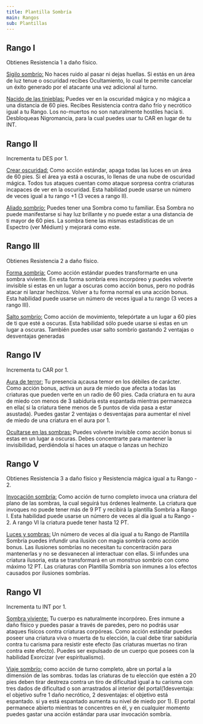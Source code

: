 ```yaml
---
title: Plantilla Sombría
main: Rangos
sub: Plantillas
---
```


## Rango I

Obtienes Resistencia 1 a daño físico.

<u>Sigilo sombrío:</u> No haces ruido al pasar ni dejas huellas. Si estás en un área de luz tenue o oscuridad recibes Ocultamiento, lo cual te permite cancelar un éxito generado por el atacante una vez adicional al turno. 

<u>Nacido de las tinieblas:</u> Puedes ver en la oscuridad mágica y no mágica a una distancia de 60 pies. Recibes Resistencia contra daño frío y necrótico igual a tu Rango. Los no-muertos no son naturalmente hostiles hacia ti. Desbloqueas Nigromancia, para la cual puedes usar tu CAR en lugar de tu INT.

## Rango II

 Incrementa tu DES por 1.

<u>Crear oscuridad:</u> Como acción estándar, apaga todas las luces en un área de 60 pies. Si el área ya está a oscuras, lo llenas de una nube de oscuridad mágica. Todos tus ataques cuentan como ataque sorpresa contra criaturas incapaces de ver en la oscuridad. Esta habilidad puede usarse un número de veces igual a tu rango +1 (3 veces a rango II).

<u>Aliado sombrío:</u> Puedes tener una Sombra como tu familiar. Esa Sombra no puede manifestarse si hay luz brillante y no puede estar a una distancia de ti mayor de 60 pies. La sombra tiene las mismas estadísticas de un Espectro (ver Médium) y mejorará como este.

## Rango III

Obtienes Resistencia 2 a daño físico. 

<u>Forma sombría:</u> Como acción estándar puedes transformarte en una sombra viviente. En esta forma sombría eres incorpóreo y puedes volverte invisible si estas en un lugar a oscuras como acción bonus, pero no podrás atacar ni lanzar hechizos. Volver a tu forma normal es una acción bonus. Esta habilidad puede usarse un número de veces igual a tu rango (3 veces a rango III). 

<u>Salto sombrío:</u> Como acción de movimiento, telepórtate a un lugar a 60 pies de ti que esté a oscuras. Esta habilidad sólo puede usarse si estas en un lugar a oscuras. También puedes usar salto sombrío gastando 2 ventajas o desventajas generadas

## Rango IV

Incrementa tu CAR por 1.

<u>Aura de terror:</u> Tu presencia a¡causa temor en los débiles de carácter. Como acción bonus, activa un aura de miedo que afecta a todas las criaturas que pueden verte en un radio de 60 pies. Cada criatura en tu aura de miedo con menos de 3 sabiduría esta espantada mientras permanezca en ella( si la criatura tiene menos de 5 puntos de vida pasa a estar asustada). Puedes gastar 2 ventajas o desventajas para aumentar el nivel de miedo de una criatura en el aura por 1.

<u>Ocultarse en las sombras:</u> Puedes volverte invisible como acción bonus si estas en un lugar a oscuras. Debes concentrarte para mantener la invisibilidad, perdiéndola si haces un ataque o lanzas un hechizo

## Rango V

Obtienes Resistencia 3 a daño físico y Resistencia mágica igual a tu Rango - 2. 

<u>Invocación sombría:</u> Como acción de turno completo invoca una criatura del plano de las sombras, la cual seguirá tus órdenes lealmente. La criatura que invoques no puede tener más de 9 PT y recibirá la plantilla Sombría a Rango I. Esta habilidad puede usarse un número de veces al día igual a tu Rango - 2. A rango VI la criatura puede tener hasta 12 PT.

<u>Luces y sombras:</u> Un número de veces al día igual a tu Rango de Plantilla Sombría puedes infundir una ilusión con magia sombría como acción bonus. Las ilusiones sombrías no necesitan tu concentración para mantenerlas y no se desvanecen al interactuar con ellas. Si infundes una criatura ilusoria, esta se transformará en un monstruo sombrío con como máximo 12 PT. Las criaturas con Plantilla Sombría son inmunes a los efectos causados por ilusiones sombrías. 

## Rango VI

Incrementa tu INT por 1.

<u>Sombra viviente:</u> Tu cuerpo es naturalmente incorpóreo. Eres inmune a daño físico y puedes pasar a través de paredes, pero no podrás usar ataques físicos contra criaturas corpóreas. Como acción estándar puedes poseer una criatura viva o muerta de tu elección, la cual debe tirar sabiduría contra tu carisma para resistir este efecto (las criaturas muertas no tiran contra este efecto). Puedes ser expulsado de un cuerpo que posees con la habilidad Exorcizar (ver espiritualismo).

<u>Viaje sombrío:</u> como acción de turno completo, abre un portal a la dimensión de las sombras. todas las criaturas de tu elección que estén a 20 pies deben tirar destreza contra un tiro de dificultad igual a tu carisma con tres dados de dificultad o son arrastrados al interior del portal(1desventaja: el objetivo sufre 1 daño necrótico, 2 desventajas: el objetivo está espantado. si ya está espantado aumenta su nivel de miedo por 1). El portal permanece abierto mientras te concentres en él, y en cualquier momento puedes gastar una acción estándar para usar invocación sombría. 